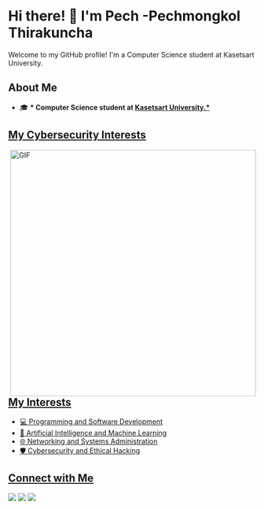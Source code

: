 # Hi there! 👋 I'm Pech -Pechmongkol Thirakuncha
Welcome to my GitHub profile! I'm a Computer Science student at Kasetsart University.
## About Me

- 🎓 __* Computer Science student at <a href="[https://www.ku.ac.th/th]"> <b>Kasetsart University</b>.*__

## My Cybersecurity Interests
<img hight="400" width="500" alt="GIF" align="right" src="[https://www.google.com/search?sca_esv=e058c774e46ad98b&rlz=1C1CHBF_enTH858TH858&sxsrf=ADLYWIJAy8T31cTBbVUBf6n_2z7yXR1Ljg:1733129587645&q=gif+programming&udm=2&fbs=AEQNm0CkraFHbSSYNYrpAw8CoqsQ8iSZa1GGh3QggPoRTOJcz4gsDNKbviiXDyibBnz4CirjoAmD9N5BqbPvlmaxw9NU8VZDu82gqbylcMT8gr7peiux7NqwGBeT5fXloBKeFqT9H_YGX28MUF_B_YWsGltwar7DYv9oFHT3NC6EX9j_2bg3muL3-B-9zSqmEAIS8E8tczmLRrgW0edfyEc2taF1hKJ_D2QNGYZBHosXxP-_r9EaKc-JA3cduIL6yI2IYCO95994y47GzP9Q11OGGuVAsr1VND8tHuIsjCOm57rfExkLvdM&sa=X&ved=2ahUKEwjFka_r2oiKAxWqSWwGHTgBKWUQtKgLegQIFBAB&biw=1536&bih=730&dpr=1.25#imgrc=VX0zizORKmd-AM&imgdii=7z7M3c9hx6AqIM]" width="50%"/>

## My Interests
- 💻 Programming and Software Development
- 🤖 Artificial Intelligence and Machine Learning
- 🌐 Networking and Systems Administration
- 🛡️ Cybersecurity and Ethical Hacking

## Connect with Me
<a target="_blank" href="mailto:Pechmongkol.t@gmail.com"><img src="https://img.shields.io/badge/Gmail-D14836?style=for-the-badge&logo=gmail&logoColor=white" /></a>
<a target="_blank" href="https://www.linkedin.com/in/pechmongkol-thirakuncha-37a6262b4/"><img src="https://img.shields.io/badge/LinkedIn-0077B5?style=for-the-badge&logo=linkedin&logoColor=white" /></a>
<a target="_blank" href="https://www.instagram.com/pech_trkc/"><img src="https://img.shields.io/badge/Instagram-%23E4405F.svg?style=for-the-badge&logo=Instagram&logoColor=white" /></a>
